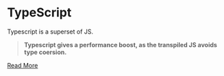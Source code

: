 # TypeScript
Typescript is a superset of JS.

> __Typescript gives a performance boost, as the transpiled JS avoids type coersion.__

[Read More](https://medium.com/javascript-scene/the-typescript-tax-132ff4cb175b)
